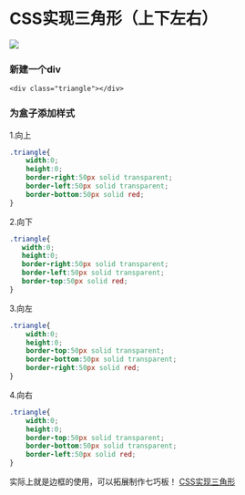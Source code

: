 # CSS实现三角形（上下左右）

![](http://qn.huat.xyz/content/20200401163525.png)

### 新建一个div

```
<div class="triangle"></div>
```

###  为盒子添加样式

1.向上

```css
.triangle{
	width:0;
    height:0;
	border-right:50px solid transparent;
	border-left:50px solid transparent;
	border-bottom:50px solid red;
}
```

2.向下

 ```css
.triangle{
	width:0;
	height:0;
	border-right:50px solid transparent;
	border-left:50px solid transparent;
	border-top:50px solid red;
}
 ```

3.向左

```css
.triangle{
    width:0;
    height:0;
    border-top:50px solid transparent;
    border-bottom:50px solid transparent;
    border-right:50px solid red;
}
```

4.向右

```css
.triangle{
    width:0;
    height:0;
    border-top:50px solid transparent;
    border-bottom:50px solid transparent;
    border-left:50px solid red;
}
```


实际上就是边框的使用，可以拓展制作七巧板！ [CSS实现三角形](https://suyxh.github.io/iron/show/CSS%E5%AE%9E%E7%8E%B0%E4%B8%89%E8%A7%92%E5%BD%A2.html)

